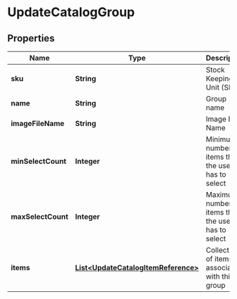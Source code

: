 
# UpdateCatalogGroup

## Properties
Name | Type | Description | Notes
------------ | ------------- | ------------- | -------------
**sku** | **String** | Stock Keeping Unit (SKU) |  [optional]
**name** | **String** | Group name |  [optional]
**imageFileName** | **String** | Image File Name |  [optional]
**minSelectCount** | **Integer** | Minimum number of items that the user has to select |  [optional]
**maxSelectCount** | **Integer** | Maximum number of items that the user has to select |  [optional]
**items** | [**List&lt;UpdateCatalogItemReference&gt;**](UpdateCatalogItemReference.md) | Collection of items associated with this group |  [optional]



